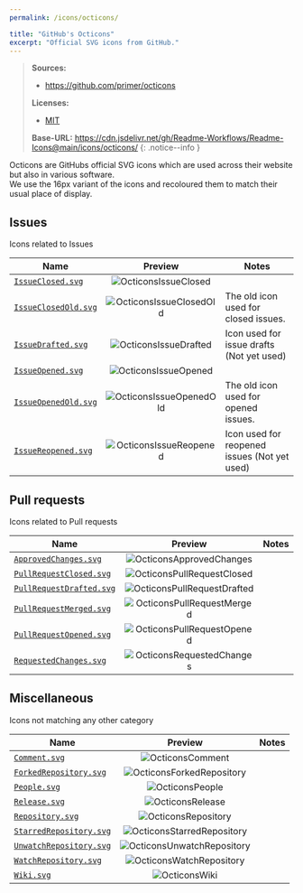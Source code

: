 ```yaml
---
permalink: /icons/octicons/

title: "GitHub's Octicons"
excerpt: "Official SVG icons from GitHub."
---
```


[LicenseOcticons]: https://github.com/primer/octicons/blob/main/LICENSE

> **Sources:**
> - https://github.com/primer/octicons
> 
> **Licenses:**
> - [MIT][LicenseOcticons]
>
> **Base-URL:** https://cdn.jsdelivr.net/gh/Readme-Workflows/Readme-Icons@main/icons/octicons/
{: .notice--info }

Octicons are GitHubs official SVG icons which are used across their website but also in various software.  
We use the 16px variant of the icons and recoloured them to match their usual place of display.

## Issues
Icons related to Issues

| Name                                           | Preview                   | Notes                                        |
| ---------------------------------------------- |:-------------------------:| -------------------------------------------- |
| [`IssueClosed.svg`][OcticonsIssueClosed]       | ![OcticonsIssueClosed]    |                                              |
| [`IssueClosedOld.svg`][OcticonsIssueClosedOld] | ![OcticonsIssueClosedOld] | The old icon used for closed issues.         |
| [`IssueDrafted.svg`][OcticonsIssueDrafted]     | ![OcticonsIssueDrafted]   | Icon used for issue drafts (Not yet used)    |
| [`IssueOpened.svg`][OcticonsIssueOpened]       | ![OcticonsIssueOpened]    |                                              |
| [`IssueOpenedOld.svg`][OcticonsIssueOpenedOld] | ![OcticonsIssueOpenedOld] | The old icon used for opened issues.         |
| [`IssueReopened.svg`][OcticonsIssueReopened]   | ![OcticonsIssueReopened]  | Icon used for reopened issues (Not yet used) |

[OcticonsIssueClosed]: https://cdn.jsdelivr.net/gh/Readme-Workflows/Readme-Icons@main/icons/octicons/IssueClosed.svg
[OcticonsIssueClosedOld]: https://cdn.jsdelivr.net/gh/Readme-Workflows/Readme-Icons@main/icons/octicons/IssueClosedOld.svg
[OcticonsIssueDrafted]: https://cdn.jsdelivr.net/gh/Readme-Workflows/Readme-Icons@main/icons/octicons/IssueDrafted.svg
[OcticonsIssueOpened]: https://cdn.jsdelivr.net/gh/Readme-Workflows/Readme-Icons@main/icons/octicons/IssueOpened.svg
[OcticonsIssueOpenedOld]: https://cdn.jsdelivr.net/gh/Readme-Workflows/Readme-Icons@main/icons/octicons/IssueOpenedOld.svg
[OcticonsIssueReopened]: https://cdn.jsdelivr.net/gh/Readme-Workflows/Readme-Icons@main/icons/octicons/IssueReopened.svg

## Pull requests
Icons related to Pull requests

| Name                                                   | Preview                       | Notes |
| ------------------------------------------------------ |:-----------------------------:| ----- |
| [`ApprovedChanges.svg`][OcticonsApprovedChanges]       | ![OcticonsApprovedChanges]    |       |
| [`PullRequestClosed.svg`][OcticonsPullRequestClosed]   | ![OcticonsPullRequestClosed]  |       |
| [`PullRequestDrafted.svg`][OcticonsPullRequestDrafted] | ![OcticonsPullRequestDrafted] |       |
| [`PullRequestMerged.svg`][OcticonsPullRequestMerged]   | ![OcticonsPullRequestMerged]  |       |
| [`PullRequestOpened.svg`][OcticonsPullRequestOpened]   | ![OcticonsPullRequestOpened]  |       |
| [`RequestedChanges.svg`][OcticonsRequestedChanges]     | ![OcticonsRequestedChanges]   |       |

[OcticonsApprovedChanges]: https://cdn.jsdelivr.net/gh/Readme-Workflows/Readme-Icons@main/icons/octicons/ApprovedChanges.svg
[OcticonsPullRequestClosed]: https://cdn.jsdelivr.net/gh/Readme-Workflows/Readme-Icons@main/icons/octicons/PullRequestClosed.svg
[OcticonsPullRequestDrafted]: https://cdn.jsdelivr.net/gh/Readme-Workflows/Readme-Icons@main/icons/octicons/PullRequestDrafted.svg
[OcticonsPullRequestMerged]: https://cdn.jsdelivr.net/gh/Readme-Workflows/Readme-Icons@main/icons/octicons/PullRequestMerged.svg
[OcticonsPullRequestOpened]: https://cdn.jsdelivr.net/gh/Readme-Workflows/Readme-Icons@main/icons/octicons/PullRequestOpened.svg
[OcticonsRequestedChanges]: https://cdn.jsdelivr.net/gh/Readme-Workflows/Readme-Icons@main/icons/octicons/RequestedChanges.svg

## Miscellaneous
Icons not matching any other category

| Name                                                 | Preview                      | Notes |
| ---------------------------------------------------- |:----------------------------:| ----- |
| [`Comment.svg`][OcticonsComment]                     | ![OcticonsComment]           |       |
| [`ForkedRepository.svg`][OcticonsForkedRepository]   | ![OcticonsForkedRepository]  |       |
| [`People.svg`][OcticonsPeople]                       | ![OcticonsPeople]            |       |
| [`Release.svg`][OcticonsRelease]                     | ![OcticonsRelease]           |       |
| [`Repository.svg`][OcticonsRepository]               | ![OcticonsRepository]        |       |
| [`StarredRepository.svg`][OcticonsStarredRepository] | ![OcticonsStarredRepository] |       |
| [`UnwatchRepository.svg`][OcticonsUnwatchRepository] | ![OcticonsUnwatchRepository] |       |
| [`WatchRepository.svg`][OcticonsWatchRepository]     | ![OcticonsWatchRepository]   |       |
| [`Wiki.svg`][OcticonsWiki]                           | ![OcticonsWiki]              |       |

[OcticonsComment]: https://cdn.jsdelivr.net/gh/Readme-Workflows/Readme-Icons@main/icons/octicons/Comment.svg
[OcticonsForkedRepository]: https://cdn.jsdelivr.net/gh/Readme-Workflows/Readme-Icons@main/icons/octicons/ForkedRepository.svg
[OcticonsRelease]: https://cdn.jsdelivr.net/gh/Readme-Workflows/Readme-Icons@main/icons/octicons/Release.svg
[OcticonsRepository]: https://cdn.jsdelivr.net/gh/Readme-Workflows/Readme-Icons@main/icons/octicons/Repository.svg
[OcticonsStarredRepository]: https://cdn.jsdelivr.net/gh/Readme-Workflows/Readme-Icons@main/icons/octicons/StarredRepository.svg
[OcticonsUnwatchRepository]: https://cdn.jsdelivr.net/gh/Readme-Workflows/Readme-Icons@main/icons/octicons/UnwatchRepository.svg
[OcticonsWatchRepository]: https://cdn.jsdelivr.net/gh/Readme-Workflows/Readme-Icons@main/icons/octicons/WatchRepository.svg
[OcticonsWiki]: https://cdn.jsdelivr.net/gh/Readme-Workflows/Readme-Icons@main/icons/octicons/Wiki.svg
[OcticonsPeople]: https://cdn.jsdelivr.net/gh/Readme-Workflows/Readme-Icons@main/icons/octicons/People.svg

